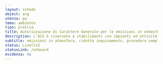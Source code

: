 ```yaml
---
layout: scheda
object: acg
utenza: pa
tema: ambiente
tipo: pratica
title: Autorizzazione di Carattere Generale per le emissioni in atmosfera
description: L’ACG è riservata a stabilimenti con impianti ed attività in deroga
subtitle: emissioni in atmosfera, ridotto inquinamento, procedura semplificata
status: Livello2
statusLink: /onboard
evidenza: no
---
```

